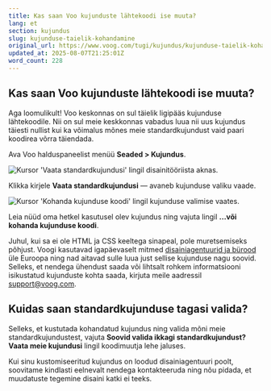 ```yaml
---
title: Kas saan Voo kujunduste lähtekoodi ise muuta?
lang: et
section: kujundus
slug: kujunduse-taielik-kohandamine
original_url: https://www.voog.com/tugi/kujundus/kujunduse-taielik-kohandamine
updated_at: 2025-08-07T21:25:01Z
word_count: 228
---
```

## Kas saan Voo kujunduste lähtekoodi ise muuta?

Aga loomulikult! Voo keskonnas on sul täielik ligipääs kujunduse lähtekoodile. Nii on sul meie keskkonnas vabadus luua nii uus kujundus täiesti nullist kui ka võimalus mõnes meie standardkujundust vaid paari koodirea võrra täiendada.

Ava Voo halduspaneelist menüü **Seaded > Kujundus**.

![Kursor 'Vaata standardkujundusi' lingil disainitööriista aknas.](https://media.voog.com/0000/0036/2183/photos/Kuidas_vahetada_kujundust_block.webp "Kursor 'Vaata standardkujundusi' lingil disainitööriista aknas.")

Klikka kirjele **Vaata standardkujundusi** — avaneb kujunduse valiku vaade.

![Kursor 'Kohanda kujunduse koodi' lingil kujunduse valimise vaates.](https://media.voog.com/0000/0036/2183/photos/Kujunduse_kohandamine_2_block.webp "Kursor 'Kohanda kujunduse koodi' lingil kujunduse valimise vaates.")

Leia nüüd oma hetkel kasutusel olev kujundus ning vajuta lingil **...või kohanda kujunduse koodi**.

Juhul, kui sa ei ole HTML ja CSS keeltega sinapeal, pole muretsemiseks põhjust. Voogi kasutavad igapäevaselt mitmed [disainiagentuurid ja bürood](/developers/partners) üle Euroopa ning nad aitavad sulle luua just sellise kujunduse nagu soovid. Selleks, et nendega ühendust saada või lihtsalt rohkem informatsiooni isikustatud kujunduste kohta saada, kirjuta meile aadressil [support@voog.com](mailto:support@voog.com "Link: mailto:support@voog.com").

## Kuidas saan standardkujunduse tagasi valida?

Selleks, et kustutada kohandatud kujundus ning valida mõni meie standardkujundustest, vajuta **Soovid valida ikkagi standardkujundust? Vaata meie kujundusi** lingil koodimuutja lehe jaluses.

Kui sinu kustomiseeritud kujundus on loodud disainiagentuuri poolt, soovitame kindlasti eelnevalt nendega kontakteeruda ning nõu pidada, et muudatuste tegemine disaini katki ei teeks.
